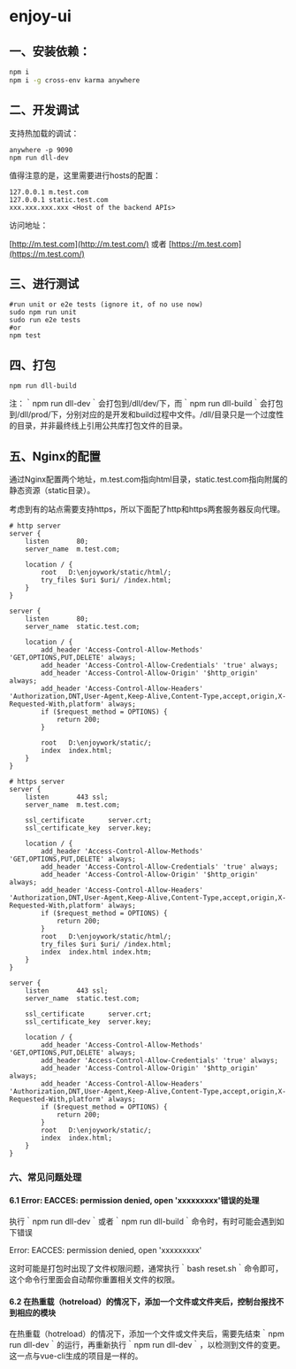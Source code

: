 #  enjoy-ui

## 一、安装依赖：

``` bash
npm i
npm i -g cross-env karma anywhere
```

## 二、开发调试

支持热加载的调试：

```
anywhere -p 9090
npm run dll-dev
```

值得注意的是，这里需要进行hosts的配置：

```
127.0.0.1 m.test.com
127.0.0.1 static.test.com
xxx.xxx.xxx.xxx <Host of the backend APIs>
```

访问地址：

[http://m.test.com](http://m.test.com/) 或者 [https://m.test.com](https://m.test.com/)

## 三、进行测试

```
#run unit or e2e tests (ignore it, of no use now)
sudo npm run unit
sudo run e2e tests
#or 
npm test
```

## 四、打包

```
npm run dll-build
```

注：｀npm run dll-dev｀会打包到/dll/dev/下，而｀npm run dll-build｀会打包到/dll/prod/下，分别对应的是开发和build过程中文件。/dll/目录只是一个过度性的目录，并非最终线上引用公共库打包文件的目录。

## 五、Nginx的配置

通过Nginx配置两个地址，m.test.com指向html目录，static.test.com指向附属的静态资源（static目录）。

考虑到有的站点需要支持https，所以下面配了http和https两套服务器反向代理。

```
# http server
server {
    listen       80;
    server_name  m.test.com;

    location / {
        root   D:\enjoywork/static/html/;
        try_files $uri $uri/ /index.html;
    }
}

server {
    listen       80;
    server_name  static.test.com;

    location / {
        add_header 'Access-Control-Allow-Methods' 'GET,OPTIONS,PUT,DELETE' always;
        add_header 'Access-Control-Allow-Credentials' 'true' always;
        add_header 'Access-Control-Allow-Origin' '$http_origin' always;
        add_header 'Access-Control-Allow-Headers'  'Authorization,DNT,User-Agent,Keep-Alive,Content-Type,accept,origin,X-Requested-With,platform' always;
        if ($request_method = OPTIONS) {
            return 200;
        }

        root   D:\enjoywork/static/;
        index  index.html;
    }
}

# https server
server {
    listen       443 ssl;
    server_name  m.test.com;

    ssl_certificate      server.crt;
    ssl_certificate_key  server.key;

    location / {
        add_header 'Access-Control-Allow-Methods' 'GET,OPTIONS,PUT,DELETE' always;
        add_header 'Access-Control-Allow-Credentials' 'true' always;
        add_header 'Access-Control-Allow-Origin' '$http_origin' always;
        add_header 'Access-Control-Allow-Headers'  'Authorization,DNT,User-Agent,Keep-Alive,Content-Type,accept,origin,X-Requested-With,platform' always;
        if ($request_method = OPTIONS) {
            return 200;
        }
        root   D:\enjoywork/static/html/;
        try_files $uri $uri/ /index.html;
        index  index.html index.htm;
    }
}

server {
    listen       443 ssl;
    server_name  static.test.com;

    ssl_certificate      server.crt;
    ssl_certificate_key  server.key;

    location / {
        add_header 'Access-Control-Allow-Methods' 'GET,OPTIONS,PUT,DELETE' always;
        add_header 'Access-Control-Allow-Credentials' 'true' always;
        add_header 'Access-Control-Allow-Origin' '$http_origin' always;
        add_header 'Access-Control-Allow-Headers'  'Authorization,DNT,User-Agent,Keep-Alive,Content-Type,accept,origin,X-Requested-With,platform' always;
        if ($request_method = OPTIONS) {
            return 200;
        }
        root   D:\enjoywork/static/;
        index  index.html;
    }
}
```

### 六、常见问题处理

#### 6.1 Error: EACCES: permission denied, open 'xxxxxxxxx'错误的处理

执行｀npm run dll-dev｀或者｀npm run dll-build｀命令时，有时可能会遇到如下错误

Error: EACCES: permission denied, open 'xxxxxxxxx'

这时可能是打包时出现了文件权限问题，通常执行｀bash reset.sh｀命令即可，这个命令行里面会自动帮你重置相关文件的权限。

#### 6.2 在热重载（hotreload）的情况下，添加一个文件或文件夹后，控制台报找不到相应的模块

在热重载（hotreload）的情况下，添加一个文件或文件夹后，需要先结束｀npm run dll-dev｀的运行，再重新执行｀npm run dll-dev｀，以检测到文件的变更。这一点与vue-cli生成的项目是一样的。